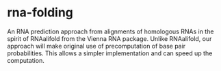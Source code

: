 # rna-folding
An RNA prediction approach from alignments of homologous RNAs in the spirit of RNAalifold from the Vienna RNA package. Unlike RNAalifold, our approach will make original use of precomputation of base pair probabilities. This allows a simpler implementation and can speed up the computation.
